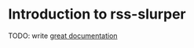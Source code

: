 # Introduction to rss-slurper

TODO: write [great documentation](http://jacobian.org/writing/what-to-write/)
